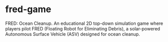 # fred-game
FRED: Ocean Cleanup. An educational 2D top-down simulation game where players pilot FRED (Floating Robot for Eliminating Debris), a solar-powered Autonomous Surface Vehicle (ASV) designed for ocean cleanup.
